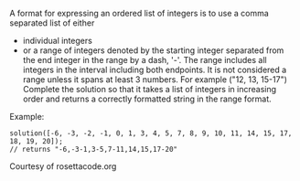 A format for expressing an ordered list of integers is to use a comma separated list of either

* individual integers
* or a range of integers denoted by the starting integer separated from the end integer in the range by a dash, '-'. The range includes all integers in the interval including both endpoints. It is not considered a range unless it spans at least 3 numbers. For example ("12, 13, 15-17")
Complete the solution so that it takes a list of integers in increasing order and returns a correctly formatted string in the range format.

Example:
```
solution([-6, -3, -2, -1, 0, 1, 3, 4, 5, 7, 8, 9, 10, 11, 14, 15, 17, 18, 19, 20]);
// returns "-6,-3-1,3-5,7-11,14,15,17-20"
```
Courtesy of rosettacode.org

